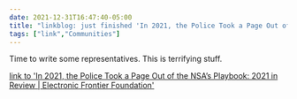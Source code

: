 ```yaml
---
date: 2021-12-31T16:47:40-05:00
title: "linkblog: just finished 'In 2021, the Police Took a Page Out of the NSA’s Playbook: 2021 in Review | Electronic Frontier Foundation'"
tags: ["link","Communities"]
---
```

Time to write some representatives. This is terrifying stuff.
 
[link to 'In 2021, the Police Took a Page Out of the NSA’s Playbook: 2021 in Review | Electronic Frontier Foundation'](https://www.eff.org/deeplinks/2021/12/2021-police-took-page-out-nsas-playbook)
